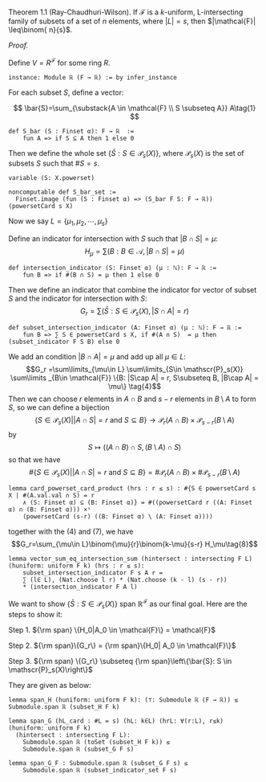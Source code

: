 Theorem 1.1 (Ray-Chaudhuri-Wilson). If $\mathcal{F}$ is a $k$-uniform, L-intersecting family of subsets of a set of $n$ elements, where $|L|=s$, then $|\mathcal{F}| \leq\binom{ n}{s}$.

*Proof.*

Define $V=R^{\mathcal{F}}$ for some ring $R$.

```Lean
instance: Module ℝ (F → ℝ) := by infer_instance
```


For each subset $S$, define a vector:

$$
\bar{S}=\sum_{\substack{A \in \mathcal{F} \\ S \subseteq A}} A\tag{1}
$$

```Lean
def S_bar (S : Finset α): F → ℝ  :=
    fun A => if S ⊆ A then 1 else 0
```
Then we define the whole set $\left\{\bar{S}: S \in \mathscr{P}_s(X)\right\}$, where $\mathscr{P}_s(X)$ is the set of subsets $S$ such that $\#S = s$.


```Lean
variable (S: X.powerset)

noncomputable def S_bar_set :=
  Finset.image (fun (S : Finset α) => (S_bar F S: F → ℝ)) (powersetCard s X)
```


Now we say $L = \left\{\mu_1, \mu_2, \cdots, \mu_s\right\}$

Define an indicator for intersection with $S$ such that $|B \cap S| = \mu$:
$$
H_\mu=\sum\left(B: B \in \mathcal{A},\left|B \cap S\right|=\mu\right)\tag{2}
$$

```Lean
def intersection_indicator (S: Finset α) (μ : ℕ): F → ℝ :=
    fun B => if #(B ∩ S) = μ then 1 else 0
```

Then we define an indicator that combine the indicator for vector of subset $S$ and the indicator for intersection with $S$:
$$G_r=\sum\left(\bar{S}: S \in \mathscr{P}_s(X),\left|S \cap A\right|=r\right)\tag{3}$$

```Lean
def subset_intersection_indicator (A: Finset α) (μ : ℕ): F → ℝ :=
    fun B => ∑ S ∈ powersetCard s X, if #(A ∩ S)  = μ then (subset_indicator F S B) else 0
```

We add an condition $|B \cap A| = \mu$ and add up all $\mu \in L$:
$$G_r =\sum\limits_{\mu\in L} \sum\limits_{S\in \mathscr{P}_s(X)} \sum\limits _{B\in \mathcal{F}} \{B: |S\cap A| = r, S\subseteq B, |B\cap A| = \mu\} \tag{4}$$
Then we can choose $r$ elements in $A\cap B$ and $s-r$ elements in $B\setminus A$ to form $S$, so we can define a bijection
$$\{S\in \mathscr{P}_s(X)| |A\cap S| = r\text{ and }S\subseteq B\} \rightarrow \mathscr{P}_r(A\cap B) \times \mathscr{P}_{s-r}(B\setminus A)\tag{5}$$
by
$$S \mapsto ((A\cap B)\cap S, (B\setminus A)\cap S)\tag{6}$$
so that we have
$$\#\{S\in \mathscr{P}_s(X)| |A\cap S| = r\text{ and }S\subseteq B\} = \#\mathscr{P}_r(A\cap B) \times \#\mathscr{P}_{s-r}(B\setminus A)\tag{7}$$

```Lean
lemma card_powerset_card_product (hrs : r ≤ s) : #{S ∈ powersetCard s X | #(A.val.val ∩ S) = r
    ∧ (S: Finset α) ⊆ (B: Finset α)} = #((powersetCard r ((A: Finset α) ∩ (B: Finset α))) ×ˢ
    (powersetCard (s-r) ((B: Finset α) \ (A: Finset α))))
```

together with the $(4)$ and $(7)$, we have
$$G_r=\sum_{\mu\in L}\binom{\mu}{r}\binom{k-\mu}{s-r} H_\mu\tag{8}$$

```Lean
lemma vector_sum_eq_intersection_sum (hintersect : intersecting F L) (huniform: uniform F k) (hrs : r ≤ s):
    subset_intersection_indicator F s A r =
    ∑ (l∈ L), (Nat.choose l r) * (Nat.choose (k - l) (s - r))
    * (intersection_indicator F A l)
```


We want to show $\left\{\bar{S}: S \in \mathscr{P}_s(X)\right\}$ span $\mathbb{R}^\mathcal{F}$ as our final goal. Here are the steps to show it:

Step 1. ${\rm span} \{H_0|A_0 \in \mathcal{F}\} = \mathcal{F}$

Step 2. ${\rm span}\{G_r\} = {\rm span}\{H_0| A_0 \in \mathcal{F}\}$

Step 3. ${\rm span} \{G_r\} \subseteq {\rm span}\left\{\bar{S}: S \in \mathscr{P}_s(X)\right\}$

They are given as below:
```Lean
lemma span_H (huniform: uniform F k): (⊤: Submodule ℝ (F → ℝ)) ≤ Submodule.span ℝ (subset_H F k)

lemma span_G (hL_card : #L = s) (hL: k∈L) (hrL: ∀(r:L), r≤k) (huniform: uniform F k)
  (hintersect : intersecting F L):
    Submodule.span ℝ (toSet (subset_H F k)) ≤
    Submodule.span ℝ (subset_G F s)

lemma span_G_F : Submodule.span ℝ (subset_G F s) ≤
    Submodule.span ℝ (subset_indicator_set F s)
```

